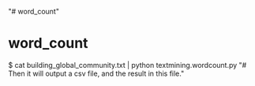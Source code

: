 "# word_count" 
# word_count
$ cat building_global_community.txt | python textmining.wordcount.py
"# Then it will output a csv file, and the result in this file."
